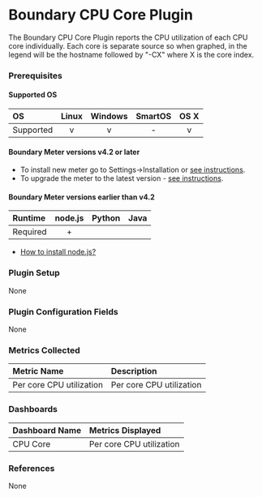 # Boundary CPU Core Plugin

The Boundary CPU Core Plugin reports the CPU utilization of each CPU core individually. Each core is separate source so when graphed, in the legend will be the hostname followed by "-CX" where X is the core index.

### Prerequisites

#### Supported OS

|     OS    | Linux | Windows | SmartOS | OS X |
|:----------|:-----:|:-------:|:-------:|:----:|
| Supported |   v   |    v    |    -    |  v   |

#### Boundary Meter versions v4.2 or later

- To install new meter go to Settings->Installation or [see instructions](https://help.boundary.com/hc/en-us/sections/200634331-Installation).
- To upgrade the meter to the latest version - [see instructions](https://help.boundary.com/hc/en-us/articles/201573102-Upgrading-the-Boundary-Meter).

#### Boundary Meter versions earlier than v4.2

|  Runtime | node.js | Python | Java |
|:---------|:-------:|:------:|:----:|
| Required |    +    |        |      |

- [How to install node.js?](https://help.boundary.com/hc/articles/202360701)

### Plugin Setup

None

### Plugin Configuration Fields

None

### Metrics Collected

|Metric Name             |Description                                                   |
|:-----------------------|:-------------------------------------------------------------|
|Per core CPU utilization|Per core CPU utilization                                      |

### Dashboards

|Dashboard Name|Metrics Displayed       |
|:-------------|:-----------------------|
|CPU Core      |Per core CPU utilization|

### References

None
